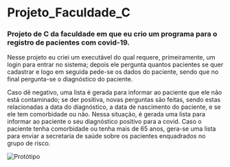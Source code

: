 # Projeto_Faculdade_C
### Projeto de C da faculdade em que eu crio um programa para o registro de pacientes com covid-19.
Nesse projeto eu criei um executável do qual requere, primeiramente, um login para entrar no sistema;
depois ele pergunta quantos pacientes se quer cadastrar e logo em seguida pede-se os dados do paciente,
sendo que no final pergunta-se o diagnóstico do paciente. 

Caso dê negativo, uma lista é gerada para informar
ao paciente que ele não está contaminado; se der positiva, novas perguntas são feitas, sendo estas
relacionadas a data do diagnóstico, a data de nascimento do paciente, e se ele tem comorbidade ou não. Nessa
situação, é gerada uma lista para informar ao paciente o seu diagnóstico positivo para a covid. Caso o paciente
tenha comorbidade ou tenha mais de 65 anos, gera-se uma lista para enviar a secretaria de saúde
sobre os pacientes enquadrados no grupo de risco.

![Protótipo](https://user-images.githubusercontent.com/81129053/144128687-1d452624-0259-47b0-b7d9-da035f720916.png)
